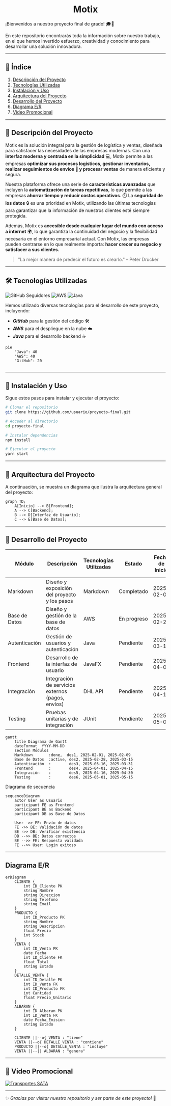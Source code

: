 # <center>Motix</center>

¡Bienvenidos a nuestro proyecto final de grado! :mortar_board::rocket:

En este repositorio encontrarás toda la información sobre nuestro trabajo, en el que hemos invertido esfuerzo, creatividad y conocimiento para desarrollar una solución innovadora.

---

## :book: Índice
1. [Descripción del Proyecto](#descripción-del-proyecto)
2. [Tecnologías Utilizadas](#tecnologías-utilizadas)
3. [Instalación y Uso](#instalación-y-uso)
4. [Arquitectura del Proyecto](#arquitectura-del-proyecto)
5. [Desarrollo del Proyecto](#desarrollo-del-proyecto)
6. [Diagrama E/R](#diagrama-er)
7. [Video Promocional](#video-promocional)

---

## :pushpin: Descripción del Proyecto
<a name="descripción-del-proyecto"></a>

Motix es la solución integral para la gestión de logística y ventas, diseñada para satisfacer las necesidades de las empresas modernas. 
Con una **interfaz moderna y centrada en la simplicidad** :computer:, Motix permite a las empresas **optimizar sus procesos logísticos, gestionar inventarios, realizar seguimientos de envíos :truck: y procesar ventas** de manera eficiente y segura.

Nuestra plataforma ofrece una serie de **características avanzadas** que incluyen la **automatización de tareas repetitivas**, lo que permite a las empresas **ahorrar tiempo y reducir costos operativos**. :stopwatch: La **seguridad de los datos** :lock: es una prioridad en Motix, utilizando las últimas tecnologías para garantizar que la información de nuestros clientes esté siempre protegida.

Además, Motix es **accesible desde cualquier lugar del mundo con acceso a internet** :earth_africa:, lo que garantiza la continuidad del negocio y la flexibilidad necesaria en el entorno empresarial actual. Con Motix, las empresas pueden centrarse en lo que realmente importa: **hacer crecer su negocio y satisfacer a sus clientes.**

> "La mejor manera de predecir el futuro es crearlo." – Peter Drucker

---

## :hammer_and_wrench: Tecnologías Utilizadas
<a name="tecnologías-utilizadas"></a>

![GitHub Seguidores](https://img.shields.io/github/followers/usuario?style=social)
![AWS](https://img.shields.io/badge/AWS-%23FF9900.svg?style=flat&logo=amazon-aws&logoColor=white)
![Java](https://img.shields.io/badge/Java-%23ED8B00.svg?style=flat&logo=openjdk&logoColor=white)

Hemos utilizado diversas tecnologías para el desarrollo de este proyecto, incluyendo:
- ***GitHub*** para la gestión del código :hammer_and_wrench:
- ***AWS*** para el despliegue en la nube :cloud:
- ***Java*** para el desarrollo backend :coffee:

```mermaid
pie
    "Java": 40
    "AWS": 40
    "GitHub": 20
    
```

---

## :rocket: Instalación y Uso
<a name="instalación-y-uso"></a>

Sigue estos pasos para instalar y ejecutar el proyecto:
```bash
# Clonar el repositorio
git clone https://github.com/usuario/proyecto-final.git

# Acceder al directorio
cd proyecto-final

# Instalar dependencias
npm install

# Ejecutar el proyecto
yarn start
```

---

## :triangular_ruler: Arquitectura del Proyecto
<a name="arquitectura-del-proyecto"></a>

A continuación, se muestra un diagrama que ilustra la arquitectura general del proyecto:

```mermaid
graph TD;
    A[Inicio] --> B[Frontend];
    A --> C[Backend];
    B --> D[Interfaz de Usuario];
    C --> E[Base de Datos];
```

---

## :wrench: Desarrollo del Proyecto
<a name="desarrollo-del-proyecto"></a>

| Módulo         | Descripción                                      | Tecnologías Utilizadas | Estado       | Fecha de Inicio | Fecha Estimada de Finalización |
|----------------|--------------------------------------------------|------------------------|--------------|-----------------|--------------------------------|
| Markdown       | Diseño y exposición del proyecto y los pasos     | Markdown               | Completado   | 2025-02-01      | 2025-02-09                     |
| Base de Datos  | Diseño y gestión de la base de datos             | AWS                    | En progreso  | 2025-02-28      | 2025-03-15                     |
| Autenticación  | Gestión de usuarios y autenticación              | Java                   | Pendiente    | 2025-03-16      | 2025-03-31                     |
| Frontend       | Desarrollo de la interfaz de usuario             | JavaFX                 | Pendiente    | 2025-04-01      | 2025-04-15                     |
| Integración    | Integración de servicios externos (pagos, envíos)| DHL API                | Pendiente    | 2025-04-16      | 2025-04-30                     |
| Testing        | Pruebas unitarias y de integración               | JUnit                  | Pendiente    | 2025-05-01      | 2025-05.15                     |

```mermaid
gantt
    title Diagrama de Gantt
    dateFormat  YYYY-MM-DD
    section Módulos
    Markdown       :done,  des1, 2025-02-01, 2025-02-09
    Base de Datos  :active, des2, 2025-02-28, 2025-03-15
    Autenticación  :        des3, 2025-03-16, 2025-03-31
    Frontend       :        des4, 2025-04-01, 2025-04-15
    Integración    :        des5, 2025-04-16, 2025-04-30
    Testing        :        des6, 2025-05-01, 2025-05-15
```

Diagrama de secuencia


```mermaid
sequenceDiagram
    actor User as Usuario
    participant FE as Frontend
    participant BE as Backend
    participant DB as Base de Datos
    
    User ->> FE: Envío de datos
    FE ->> BE: Validación de datos
    BE ->> DB: Verificar existencia
    DB -->> BE: Datos correctos
    BE -->> FE: Respuesta validada
    FE -->> User: Login exitoso
```
    
---

## Diagrama E/R
<a name="diagrama-er"></a>

```mermaid
erDiagram
    CLIENTE {
        int ID_Cliente PK
        string Nombre
        string Direccion
        string Telefono
        string Email
    }
    PRODUCTO {
        int ID_Producto PK
        string Nombre
        string Descripcion
        float Precio
        int Stock
    }
    VENTA {
        int ID_Venta PK
        date Fecha
        int ID_Cliente FK
        float Total
        string Estado
    }
    DETALLE_VENTA {
        int ID_Detalle PK
        int ID_Venta FK
        int ID_Producto FK
        int Cantidad
        float Precio_Unitario
    }
    ALBARAN {
        int ID_Albaran PK
        int ID_Venta FK
        date Fecha_Emision
        string Estado
    }

    CLIENTE ||--o{ VENTA : "tiene"
    VENTA ||--o{ DETALLE_VENTA : "contiene"
    PRODUCTO ||--o{ DETALLE_VENTA : "incluye"
    VENTA ||--|| ALBARAN : "genera"
```

---

## :articulated_lorry: Video Promocional
<a name="video-promocional"></a>

[![Transportes SATA](https://img.youtube.com/vi/4qDOnB9bWzQ/0.jpg)](https://www.youtube.com/watch?v=4qDOnB9bWzQ)

---

:sparkles: _Gracias por visitar nuestro repositorio y ser parte de este proyecto!_ :rocket:
